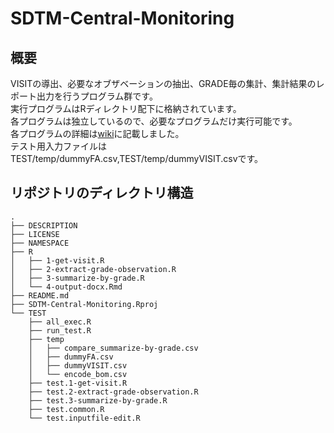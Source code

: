 # SDTM-Central-Monitoring
## 概要
VISITの導出、必要なオブザベーションの抽出、GRADE毎の集計、集計結果のレポート出力を行うプログラム群です。  
実行プログラムはRディレクトリ配下に格納されています。  
各プログラムは独立しているので、必要なプログラムだけ実行可能です。  
各プログラムの詳細は[wiki](https://github.com/nnh/SDTM-Central-Monitoring/wiki)に記載しました。  
テスト用入力ファイルはTEST/temp/dummyFA.csv,TEST/temp/dummyVISIT.csvです。   
## リポジトリのディレクトリ構造
```
.
├── DESCRIPTION
├── LICENSE
├── NAMESPACE
├── R
│   ├── 1-get-visit.R
│   ├── 2-extract-grade-observation.R
│   ├── 3-summarize-by-grade.R
│   └── 4-output-docx.Rmd
├── README.md
├── SDTM-Central-Monitoring.Rproj
└── TEST
    ├── all_exec.R
    ├── run_test.R
    ├── temp
    │   ├── compare_summarize-by-grade.csv
    │   ├── dummyFA.csv
    │   ├── dummyVISIT.csv
    │   └── encode_bom.csv
    ├── test.1-get-visit.R
    ├── test.2-extract-grade-observation.R
    ├── test.3-summarize-by-grade.R
    ├── test.common.R
    └── test.inputfile-edit.R
```
